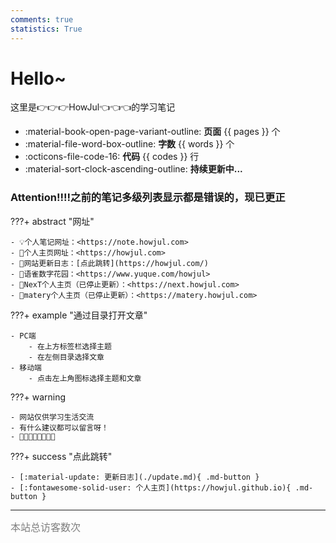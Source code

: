 ```yaml
---
comments: true
statistics: True
---
```


# Hello~

这里是👉👉👉HowJul👈👈👈的学习笔记

<div class="grid cards" markdown>

- :material-book-open-page-variant-outline: __页面__ {{ pages }} 个
- :material-file-word-box-outline: __字数__ {{ words }} 个
- :octicons-file-code-16: __代码__ {{ codes }} 行
- :material-sort-clock-ascending-outline: **持续更新中...** 

</div>

### Attention!!!!之前的笔记多级列表显示都是错误的，现已更正

???+ abstract "网址"
    
    - 💡个人笔记网址：<https://note.howjul.com>
    - 🏡个人主页网址：<https://howjul.com>
    - 🌈网站更新日志：[点此跳转](https://howjul.com/)
    - 🐤语雀数字花园：<https://www.yuque.com/howjul>
    - 🌸NexT个人主页（已停止更新）：<https://next.howjul.com>
    - 🌱matery个人主页（已停止更新）：<https://matery.howjul.com>

???+ example "通过目录打开文章"

    - PC端 
        - 在上方标签栏选择主题 
        - 在左侧目录选择文章
    - 移动端 
        - 点击左上角图标选择主题和文章

???+ warning 

    - 网站仅供学习生活交流
    - 有什么建议都可以留言呀！
    - 🚀🚀🚀🚀🚀🚀🚀🚀

???+ success "点此跳转"

    - [:material-update: 更新日志](./update.md){ .md-button }
    - [:fontawesome-solid-user: 个人主页](https://howjul.github.io){ .md-button }

<hr>
<span id="busuanzi_container_site_uv"><font size="3" color="grey">本站总访客数<span id="busuanzi_value_site_uv"></span>次</font></span>
<br/>